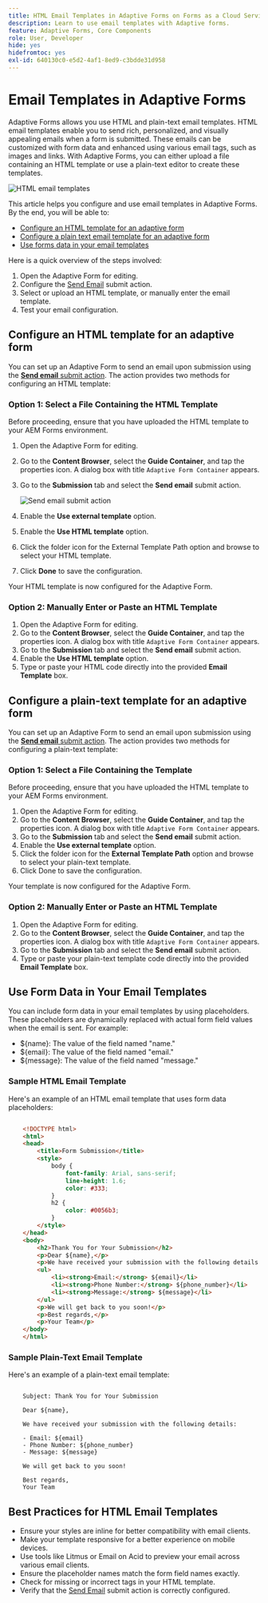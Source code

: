 ```yaml
---
title: HTML Email Templates in Adaptive Forms on Forms as a Cloud Service
description: Learn to use email templates with Adaptive forms.
feature: Adaptive Forms, Core Components
role: User, Developer
hide: yes
hidefromtoc: yes
exl-id: 640130c0-e5d2-4af1-8ed9-c3bdde31d958
---
```

# Email Templates in Adaptive Forms 

Adaptive Forms allows you use HTML and plain-text email templates. HTML email templates enable you to send rich, personalized, and visually appealing emails when a form is submitted. These emails can be customized with form data and enhanced using various email tags, such as images and links. With Adaptive Forms, you can either upload a file containing an HTML template or use a plain-text editor to create these templates.

![HTML email templates](/help/forms/assets/html-email.png)

This article helps you configure and use email templates in Adaptive Forms. By the end, you will be able to:

* [Configure an HTML template for an adaptive form](#configure-an-html-template-for-an-adaptive-form)
* [Configure a plain text email template for an adaptive form](#configure-a-plain-text-template-for-an-adaptive-form)
* [Use forms data in your email templates](#use-form-data-in-your-email-templates)


Here is a quick overview of the steps involved:

1. Open the Adaptive Form for editing.
1. Configure the [Send Email](/help/forms/configure-submit-action-send-email.md) submit action.
1. Select or upload an HTML template, or manually enter the email template.
1. Test your email configuration.

## Configure an HTML template for an adaptive form

You can set up an Adaptive Form to send an email upon submission using the [**Send email** submit action](/help/forms/configure-submit-action-send-email.md). The action provides two methods for configuring an HTML template:

### Option 1: Select a File Containing the HTML Template

Before proceeding, ensure that you have uploaded the HTML template to your AEM Forms environment.

1. Open the Adaptive Form for editing.
1. Go to the **Content Browser**, select the **Guide Container**, and tap the properties icon. A dialog box with title `Adaptive Form Container`  appears.
1. Go to the **Submission** tab and select the **Send email** submit action.

    ![Send email submit action](/help/forms/assets/send-email-action.png)

1. Enable the **Use external template** option. 
1. Enable the **Use HTML template** option. 
1. Click the folder icon for the External Template Path option and browse to select your HTML template.
1. Click **Done** to save the configuration.

Your HTML template is now configured for the Adaptive Form.

### Option 2: Manually Enter or Paste an HTML Template

1. Open the Adaptive Form for editing.
1. Go to the **Content Browser**, select the **Guide Container**, and tap the properties icon. A dialog box with title `Adaptive Form Container`  appears.
1. Go to the **Submission** tab and select the **Send email** submit action.
1. Enable the **Use HTML template** option. 
1. Type or paste your HTML code directly into the provided **Email Template** box.


## Configure a plain-text template for an adaptive form

You can set up an Adaptive Form to send an email upon submission using the [**Send email** submit action](/help/forms/configure-submit-action-send-email.md). The action provides two methods for configuring a plain-text template:

### Option 1: Select a File Containing the Template

Before proceeding, ensure that you have uploaded the HTML template to your AEM Forms environment.

1. Open the Adaptive Form for editing.
1. Go to the **Content Browser**, select the **Guide Container**, and tap the properties icon. A dialog box with title `Adaptive Form Container`  appears.
1. Go to the **Submission** tab and select the **Send email** submit action.
1. Enable the **Use external template** option. 
1. Click the folder icon for the **External Template Path** option and browse to select your plain-text template.
1. Click Done to save the configuration.

Your template is now configured for the Adaptive Form.

### Option 2: Manually Enter or Paste an HTML Template

1. Open the Adaptive Form for editing.
1. Go to the **Content Browser**, select the **Guide Container**, and tap the properties icon. A dialog box with title `Adaptive Form Container`  appears.
1. Go to the **Submission** tab and select the **Send email** submit action.
1. Type or paste your plain-text template code directly into the provided **Email Template** box.

## Use Form Data in Your Email Templates

You can include form data in your email templates by using placeholders. These placeholders are dynamically replaced with actual form field values when the email is sent. For example:

* ${name}: The value of the field named "name."
* ${email}: The value of the field named "email."
* ${message}: The value of the field named "message."

### Sample HTML Email Template

Here's an example of an HTML email template that uses form data placeholders:

```HTML

    <!DOCTYPE html>
    <html>
    <head>
        <title>Form Submission</title>
        <style>
            body {
                font-family: Arial, sans-serif;
                line-height: 1.6;
                color: #333;
            }
            h2 {
                color: #0056b3;
            }
        </style>
    </head>
    <body>
        <h2>Thank You for Your Submission</h2>
        <p>Dear ${name},</p>
        <p>We have received your submission with the following details:</p>
        <ul>
            <li><strong>Email:</strong> ${email}</li>
            <li><strong>Phone Number:</strong> ${phone_number}</li>
            <li><strong>Message:</strong> ${message}</li>
        </ul>
        <p>We will get back to you soon!</p>
        <p>Best regards,</p>
        <p>Your Team</p>
    </body>
    </html>

```

### Sample Plain-Text Email Template

Here's an example of a plain-text email template:

```TXT
    
    Subject: Thank You for Your Submission
    
    Dear ${name},
    
    We have received your submission with the following details:
    
    - Email: ${email}
    - Phone Number: ${phone_number}
    - Message: ${message}
    
    We will get back to you soon!
    
    Best regards,
    Your Team

```

## Best Practices for HTML Email Templates

* Ensure your styles are inline for better compatibility with email clients.
* Make your template responsive for a better experience on mobile devices.
* Use tools like Litmus or Email on Acid to preview your email across various email clients.
* Ensure the placeholder names match the form field names exactly.
* Check for missing or incorrect tags in your HTML template.
* Verify that the [Send Email](/help/forms/configure-submit-action-send-email.md) submit action is correctly configured.
